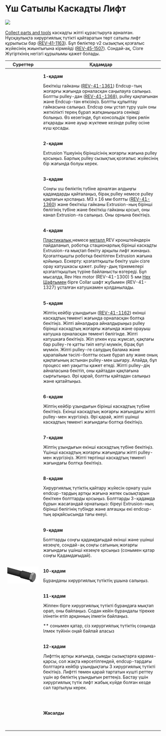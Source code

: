 # Үш Сатылы Каскадты Лифт

![](https://2589213514-files.gitbook.io/\~/files/v0/b/gitbook-legacy-files/o/assets%2F15mm%2F-M8qrBQmEJU9DhlwV9h6%2F-M8r06u643hPqMa1X\_Ay%2F10.png?generation=1591134684626705\&alt=media)

[Collect parts and tools](trekhstupenchatyi-kaskadnyi-lift.md) каскадты жіпті құрастыруға арналған. Нұсқаулықта хирургиялық түтікті қайтаратын төрт сатылы лифт құрылысы бар ([REV-41-1163](https://www.revrobotics.com/rev-41-1163/)). Бұл бөліктер v2 сызықтық қозғалыс жүйесінің жиынтығына кірмейді ([REV-45-1507](https://www.revrobotics.com/rev-45-1507/)). Сондай-ақ, Сізге Жүгірткінің негізгі құрылымы қажет болады.

| Суреттер                                                                                                                                                                                                                                               | Қадамдар                                                                                                                                                                                                                                                                                                                                                                                                                                                                                                                                                                                                                                                                                                                                                    |
| ------------------------------------------------------------------------------------------------------------------------------------------------------------------------------------------------------------------------------------------------------ | ----------------------------------------------------------------------------------------------------------------------------------------------------------------------------------------------------------------------------------------------------------------------------------------------------------------------------------------------------------------------------------------------------------------------------------------------------------------------------------------------------------------------------------------------------------------------------------------------------------------------------------------------------------------------------------------------------------------------------------------------------------- |
| <p>​</p><p><img src="https://2589213514-files.gitbook.io/~/files/v0/b/gitbook-legacy-files/o/assets%2F15mm%2F-M8qrBQmEJU9DhlwV9h6%2F-M8r06u70Nh-jirfMFVH%2F11.png?generation=1591134684686682&#x26;alt=media" alt="" data-size="original"></p><p>​</p> | <p><strong>1-қадам</strong></p><p>Бекіткіш гайканы (<a href="https://www.revrobotics.com/rev-41-1361/">REV-41-1361</a>) Endcup-тың жоғарғы жағында орналасқан саңылауға салыңыз. Болтты pulley-дан (<a href="https://www.revrobotics.com/rev-41-1368/">REV-41-1368</a>), pulley қақпағынан және Endcup-тан өткізіңіз. Болтты құлыптау гайкасына салыңыз. Endcup оны ұстап тұру үшін оны жеткілікті терең бұрап жатқаныңызға сенімді болыңыз. Өз кезегінде, бұл консольдік тірек рөлін атқарады және ауыр жүктеме кезінде pulley осіне күш қосады.</p>                                                                                                                                                                                                       |
| <p>​</p><p><img src="https://2589213514-files.gitbook.io/~/files/v0/b/gitbook-legacy-files/o/assets%2F15mm%2F-M8qrBQmEJU9DhlwV9h6%2F-M8r06u8LKDj1w_CDxCl%2F12.png?generation=1591134684799644&#x26;alt=media" alt="" data-size="original"></p><p>​</p> | <p><strong>2-қадам</strong></p><p>Extrusion Үшеуінің біріншісінің жоғарғы жағына pulley қосыңыз. Барлық pulley сызықтық қозғалыс жүйесінің бір жағында болуы керек.</p>                                                                                                                                                                                                                                                                                                                                                                                                                                                                                                                                                                                     |
| <p>​</p><p><img src="https://2589213514-files.gitbook.io/~/files/v0/b/gitbook-legacy-files/o/assets%2F15mm%2F-M8qrBQmEJU9DhlwV9h6%2F-M8r06u9vIXDP5BGbtVO%2F13.png?generation=1591134684735579&#x26;alt=media" alt="" data-size="original"></p><p>​</p> | <p><strong>3-қадам</strong></p><p>Соңғы үш бөліктің түбіне арналған алдыңғы қадамдарды қайталаңыз, бірақ pulley немесе pulley қақпағын қоспаңыз. M3 x 16 мм болтты (<a href="https://www.revrobotics.com/rev-41-1360/">REV-41-1360</a>) және бекіткіш гайканы Extrusion-ның бірінші бөлігінің түбіне және бекіткіш гайканы қосып, оны канал Extrusion-ға салыңыз. Оны орнына бекітіңіз.</p>                                                                                                                                                                                                                                                                                                                                                                 |
| <p>​</p><p><img src="https://2589213514-files.gitbook.io/~/files/v0/b/gitbook-legacy-files/o/assets%2F15mm%2F-M8qrBQmEJU9DhlwV9h6%2F-M8r06uAzZ8jcTtWzKjj%2F14.png?generation=1591134684682890&#x26;alt=media" alt="" data-size="original"></p><p>​</p> | <p><strong>4-қадам</strong></p><p><a href="https://www.revrobotics.com/ftc/structure/15mm-plastic-brackets/">Пластикалық </a>немесе <a href="https://www.revrobotics.com/ftc/structure/15mm-metal-brackets/">металл </a>REV кронштейндерін пайдаланып, роботқа стационарлық бірінші каскадты Extrusion-ға мықтап бекіту арқылы лифт жинаңыз. Қозғалтқышты роботқа бекітілген Extrusion жағына қойыңыз. Ескерту: қозғалтқышты бекіту үшін сізге орау катушкасы қажет. pulley-дың тіркемелері қозғалтқыштың түріне байланысты өзгереді. Бұл мысалда, Rev Hex motor (REV-41-1300) 5 мм <a href="https://www.revrobotics.com/ftc/motion/bearings-shafts-spacers/">Hex Шафтымен</a> бірге Collar шафт жұбымен (REV-41-1327) ұсталған катушкамен қолданылады.</p> |
| <p>​</p><p><img src="https://2589213514-files.gitbook.io/~/files/v0/b/gitbook-legacy-files/o/assets%2F15mm%2F-M8qrBQmEJU9DhlwV9h6%2F-M8r06uBo8CHeDX8Vaq3%2F15.png?generation=1591134684763228&#x26;alt=media" alt="" data-size="original"></p><p>​</p> | <p><strong>5-қадам</strong></p><p>Жіптің кейбір ұзындығын (<a href="https://www.revrobotics.com/rev-41-1162/">REV-41-1162</a>) екінші каскадтың төменгі жағында орналасқан болтқа бекітіңіз. Жіпті айналдыра айналдырыңыз pulley бірінші каскадтың жоғарғы жағында және орауыш катушка орналасқан төменгі бөлігінде. Жіпті катушкаға бекітіңіз. Жіп үлкен күш жұмсап, қақпағы бар pulley-ге қатты тиіп кетуі мүмкін, бірақ бұл мүмкін. Жіпті pulley-ге салудың балама және қарапайым тәсілі-болтты оське бұрап алу және оның қақпағының астынан pulley-мен шығару. Алайда, бұл процесс көп уақытты қажет етеді. Жіпті pulley-дің айналасына бекітіп, оны қайтадан қақпағына сырғытыңыз. Әрі қарай, болтты қайтадан салыңыз және қатайтыңыз.</p>             |
| <p>​</p><p><img src="https://2589213514-files.gitbook.io/~/files/v0/b/gitbook-legacy-files/o/assets%2F15mm%2F-M8qrBQmEJU9DhlwV9h6%2F-M8r06uCgXrauTW_8YRT%2F16.png?generation=1591134684700923&#x26;alt=media" alt="" data-size="original"></p><p>​</p> | <p><strong>6-қадам</strong></p><p>Жіптің кейбір ұзындығын бірінші каскадтың түбіне бекітіңіз. Екінші каскадтың жоғарғы жағындағы жіпті pulley-мен жүргізіңіз. Әрі қарай, жіпті үшінші каскадтың төменгі жағындағы болтқа бекітіңіз.</p>                                                                                                                                                                                                                                                                                                                                                                                                                                                                                                                     |
| <p>​</p><p><img src="https://2589213514-files.gitbook.io/~/files/v0/b/gitbook-legacy-files/o/assets%2F15mm%2F-M8qrBQmEJU9DhlwV9h6%2F-M8r06uD-plwfKL-__4_%2F17.png?generation=1591134684707737&#x26;alt=media" alt="" data-size="original"></p><p>​</p> | <p><strong>7-қадам</strong></p><p>Жіптің ұзындығын екінші каскадтың түбіне бекітіңіз. Үшінші каскадтың жоғарғы жағындағы жіпті pulley-мен жүргізіңіз. Жіпті төртінші каскадтың төменгі жағындағы болтқа бекітіңіз.</p>                                                                                                                                                                                                                                                                                                                                                                                                                                                                                                                                      |
| <p>​</p><p><img src="https://2589213514-files.gitbook.io/~/files/v0/b/gitbook-legacy-files/o/assets%2F15mm%2F-M8qrBQmEJU9DhlwV9h6%2F-M8r06uEs3_1wIEayG5u%2F18.png?generation=1591134684869657&#x26;alt=media" alt="" data-size="original"></p><p>​</p> | <p><strong>8-қадам</strong></p><p>Хирургиялық түтіктің қайтару жүйесін орнату үшін endcup-тардың артқы жағына жетек сызықтарын бекіткен болттарды қосыңыз. Болттарды 3-қадамда бұрын жасағандай орнатыңыз: біреуі Extrusion-ның бірінші бөлігінің түбінде және алғашқы екі endcup-тың әрқайсысында тағы екеуі.</p>                                                                                                                                                                                                                                                                                                                                                                                                                                          |
| <p>​</p><p><img src="https://2589213514-files.gitbook.io/~/files/v0/b/gitbook-legacy-files/o/assets%2F15mm%2F-M8qrBQmEJU9DhlwV9h6%2F-M8r06uFC8s6PmH9DyAK%2F19.png?generation=1591134684704115&#x26;alt=media" alt="" data-size="original"></p><p>​</p> | <p><strong>9-қадам</strong></p><p>Болттарды соңғы қадамдағыдай екінші және үшінші кезеңге, сондай-ақ соңғы сатының жоғарғы жағындағы үшінші кезеңге қосыңыз (сонымен қатар соңғы Қадамдағыдай).</p>                                                                                                                                                                                                                                                                                                                                                                                                                                                                                                                                                         |
| ![](<../../.gitbook/assets/image (1).png>)                                                                                                                                                                                                             | <p><strong>10-қадам</strong></p><p>Бұранданы хирургиялық түтіктің ұшына салыңыз.</p>                                                                                                                                                                                                                                                                                                                                                                                                                                                                                                                                                                                                                                                                        |
| <p>​</p><p><img src="https://2589213514-files.gitbook.io/~/files/v0/b/gitbook-legacy-files/o/assets%2F15mm%2F-M8qrBQmEJU9DhlwV9h6%2F-M8r06uHj90fwlmGewYV%2F21.png?generation=1591134684732945&#x26;alt=media" alt="" data-size="original"></p><p>​</p> | <p><strong>11-қадам</strong></p><p>Жіппен бірге хирургиялық түтікті бұрандаға мықтап орап, оны байлаңыз. Содан кейін бұрандалы тірекке ілінетін етіп арқанның ілмегін байлаңыз.</p><p> ** сонымен қатар, сіз хирургиялық түтіктің соңында Ілмек түйінін оңай байлай аласыз</p>                                                                                                                                                                                                                                                                                                                                                                                                                                                                              |
| <p>​</p><p><img src="https://2589213514-files.gitbook.io/~/files/v0/b/gitbook-legacy-files/o/assets%2F15mm%2F-M8qrBQmEJU9DhlwV9h6%2F-M8r06uIULWYHmi7aEkr%2F22.png?generation=1591134684787051&#x26;alt=media" alt="" data-size="original"></p><p>​</p> | <p><strong>12-қадам</strong> </p><p>Лифттің артқы жағында, сымды сызықтарға қарама-қарсы, сол жақта көрсетілгендей, endcup-тардағы болттарға кейбір ұзындықтағы 3 хирургиялық түтікті бекітіңіз. Лифтті төмен қарай тартатын күшті реттеу үшін әр бөліктің ұзындығын реттеңіз. Бастау үшін хирургиялық түтік лифт жабық күйде болған кезде сәл тартылуы керек.</p>                                                                                                                                                                                                                                                                                                                                                                                          |
| <p>​</p><p><img src="https://2589213514-files.gitbook.io/~/files/v0/b/gitbook-legacy-files/o/assets%2F15mm%2F-M8qrBQmEJU9DhlwV9h6%2F-M8r06uJHMyGISC5VBfL%2F23.png?generation=1591134684872291&#x26;alt=media" alt="" data-size="original"></p><p>​</p> | **Жасалды**                                                                                                                                                                                                                                                                                                                                                                                                                                                                                                                                                                                                                                                                                                                                                 |
